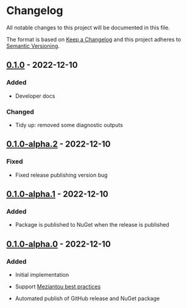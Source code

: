 # Changelog

All notable changes to this project will be documented in this file.

The format is based on [Keep a Changelog](http://keepachangelog.com/)
and this project adheres to [Semantic Versioning](http://semver.org/).

## [0.1.0] - 2022-12-10

### Added

- Developer docs

### Changed

- Tidy up: removed some diagnostic outputs

## [0.1.0-alpha.2] - 2022-12-10

### Fixed

- Fixed release publishing version bug

## [0.1.0-alpha.1] - 2022-12-10

### Added

- Package is published to NuGet when the release is published

## [0.1.0-alpha.0] - 2022-12-10

### Added

- Initial implementation

- Support [Meziantou best practices](https://www.meziantou.net/ensuring-best-practices-for-nuget-packages.htm)

- Automated publish of GitHub release and NuGet package

[0.1.0]: https://github.com/richtea/NuGetWorkflow/compare/v0.1.0-alpha.2...v0.1.0

[0.1.0-alpha.2]: https://github.com/richtea/NuGetWorkflow/compare/v0.1.0-alpha.1...v0.1.0-alpha.2

[0.1.0-alpha.1]: https://github.com/richtea/NuGetWorkflow/compare/v0.1.0-alpha.0...v0.1.0-alpha.1

[0.1.0-alpha.0]: https://github.com/richtea/NuGetWorkflow/releases/tag/v0.1.0-alpha.0
